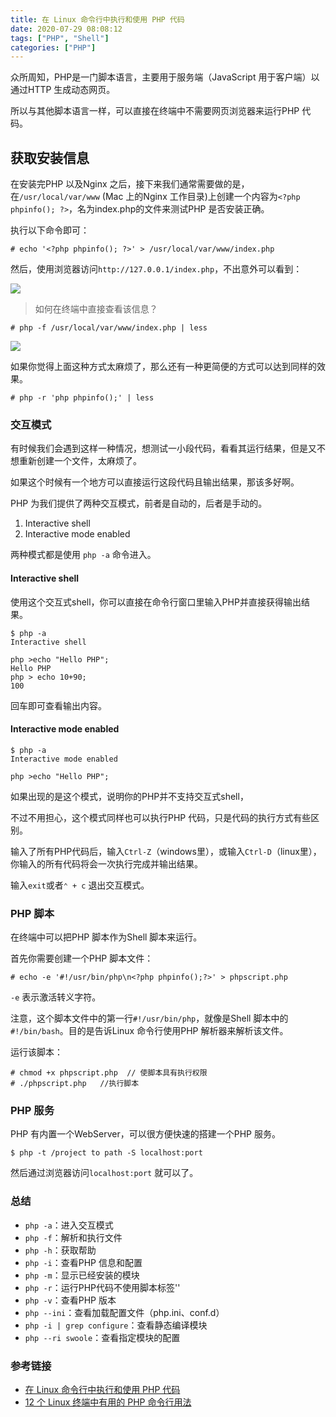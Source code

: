 ```yaml
---
title: 在 Linux 命令行中执行和使用 PHP 代码
date: 2020-07-29 08:08:12
tags: ["PHP", "Shell"]
categories: ["PHP"]
---
```


众所周知，PHP是一门脚本语言，主要用于服务端（JavaScript 用于客户端）以通过HTTP 生成动态网页。

所以与其他脚本语言一样，可以直接在终端中不需要网页浏览器来运行PHP 代码。

<!-- more -->

## 获取安装信息
在安装完PHP 以及Nginx 之后，接下来我们通常需要做的是，在`/usr/local/var/www` (Mac 上的Nginx 工作目录)上创建一个内容为`<?php phpinfo(); ?>`，名为index.php的文件来测试PHP 是否安装正确。

执行以下命令即可：
```
# echo '<?php phpinfo(); ?>' > /usr/local/var/www/index.php
```

然后，使用浏览器访问`http://127.0.0.1/index.php`，不出意外可以看到：

![](https://cdn.jsdelivr.net/gh/0xAiKang/CDN/blog/images/20200930151004.png)

> 如何在终端中直接查看该信息？
```
# php -f /usr/local/var/www/index.php | less
```

![](https://cdn.jsdelivr.net/gh/0xAiKang/CDN/blog/images/20200930151053.png)

如果你觉得上面这种方式太麻烦了，那么还有一种更简便的方式可以达到同样的效果。
```
# php -r 'php phpinfo();' | less
```
### 交互模式
有时候我们会遇到这样一种情况，想测试一小段代码，看看其运行结果，但是又不想重新创建一个文件，太麻烦了。

如果这个时候有一个地方可以直接运行这段代码且输出结果，那该多好啊。

PHP 为我们提供了两种交互模式，前者是自动的，后者是手动的。
1. Interactive shell
2. Interactive mode enabled

两种模式都是使用 `php -a` 命令进入。

#### Interactive shell

使用这个交互式shell，你可以直接在命令行窗口里输入PHP并直接获得输出结果。
```
$ php -a
Interactive shell

php >echo "Hello PHP";
Hello PHP
php > echo 10+90;
100
```
回车即可查看输出内容。

#### Interactive mode enabled

```
$ php -a
Interactive mode enabled

php >echo "Hello PHP";
```
如果出现的是这个模式，说明你的PHP并不支持交互式shell，

不过不用担心，这个模式同样也可以执行PHP 代码，只是代码的执行方式有些区别。

输入了所有PHP代码后，输入`Ctrl-Z`（windows里），或输入`Ctrl-D`（linux里），你输入的所有代码将会一次执行完成并输出结果。

输入`exit`或者`⌃ + c` 退出交互模式。

### PHP 脚本
在终端中可以把PHP 脚本作为Shell 脚本来运行。

首先你需要创建一个PHP 脚本文件：
```
# echo -e '#!/usr/bin/php\n<?php phpinfo();?>' > phpscript.php
```
`-e` 表示激活转义字符。

注意，这个脚本文件中的第一行`#!/usr/bin/php`，就像是Shell 脚本中的`#!/bin/bash`。目的是告诉Linux 命令行使用PHP 解析器来解析该文件。

运行该脚本：
```
# chmod +x phpscript.php  // 使脚本具有执行权限
# ./phpscript.php   //执行脚本
```

### PHP 服务
PHP 有内置一个WebServer，可以很方便快速的搭建一个PHP 服务。

```
$ php -t /project to path -S localhost:port
```
然后通过浏览器访问`localhost:port` 就可以了。

### 总结
* `php -a`：进入交互模式
* `php -f`：解析和执行文件
* `php -h`：获取帮助
* `php -i`：查看PHP 信息和配置
* `php -m`：显示已经安装的模块
* `php -r`：运行PHP代码不使用脚本标签'<?..?>'
* `php -v`：查看PHP 版本
* `php --ini`：查看加载配置文件（php.ini、conf.d）
* `php -i | grep configure`：查看静态编译模块
* `php --ri swoole`：查看指定模块的配置

### 参考链接
* [在 Linux 命令行中执行和使用 PHP 代码](https://linux.cn/article-5906-1.html)
* [12 个 Linux 终端中有用的 PHP 命令行用法](https://www.tecmint.com/execute-php-codes-functions-in-linux-commandline/)